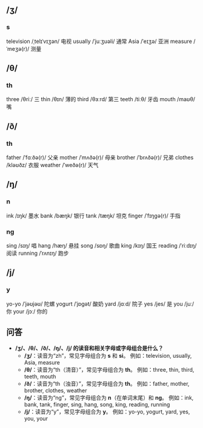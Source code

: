 ## /ʒ/

### s

television /ˌtelɪˈvɪʒən/ 电视
usually /ˈjuːʒuəli/ 通常
Asia /ˈeɪʒə/ 亚洲
measure /ˈmeʒə(r)/ 测量

## /θ/

### th

three /θriː/ 三
thin /θɪn/ 薄的
third /θɜːrd/ 第三
teeth /tiːθ/ 牙齿
mouth /maʊθ/ 嘴

## /ð/

### th

father /ˈfɑːðə(r)/ 父亲
mother /ˈmʌðə(r)/ 母亲
brother /ˈbrʌðə(r)/ 兄弟
clothes /kləʊðz/ 衣服
weather /ˈweðə(r)/ 天气

## /ŋ/

### n

ink /ɪŋk/ 墨水
bank /bæŋk/ 银行
tank /tæŋk/ 坦克
finger /ˈfɪŋɡə(r)/ 手指

### ng

sing /sɪŋ/ 唱
hang /hæŋ/ 悬挂
song /sɒŋ/ 歌曲
king /kɪŋ/ 国王
reading /ˈriːdɪŋ/ 阅读
running /ˈrʌnɪŋ/ 跑步

## /j/

### y

yo-yo /ˈjəʊjəʊ/ 陀螺
yogurt /ˈjɒɡət/ 酸奶
yard /jɑːd/ 院子
yes /jes/ 是
you /juː/ 你
your /jɔː/ 你的

## 问答

- **/ʒ/、/θ/、/ð/、/ŋ/、/j/ 的读音和相关字母或字母组合是什么？**
  - **/ʒ/**：读音为“zh”，常见字母组合为 **s** 和 **si**。
    例如：television, usually, Asia, measure
  - **/θ/**：读音为“th（清音）”，常见字母组合为 **th**。
    例如：three, thin, third, teeth, mouth
  - **/ð/**：读音为“th（浊音）”，常见字母组合为 **th**。
    例如：father, mother, brother, clothes, weather
  - **/ŋ/**：读音为“ng”，常见字母组合为 **n**（在单词末尾）和 **ng**。
    例如：ink, bank, tank, finger, sing, hang, song, king, reading, running
  - **/j/**：读音为“y”，常见字母组合为 **y**。
    例如：yo-yo, yogurt, yard, yes, you, your

